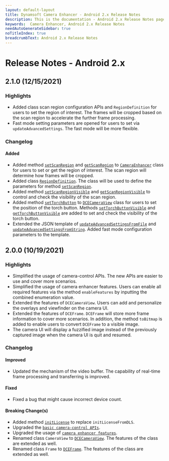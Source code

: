 ```yaml
---
layout: default-layout
title: Dynamsoft Camera Enhancer - Android 2.x Release Notes 
description: This is the documentation - Android 2.x Release Notes page of Dynamsoft Camera Enhancer.
keywords:  Camera Enhancer, Android 2.x Release Notes
needAutoGenerateSidebar: true
noTitleIndex: true
breadcrumbText: Android 2.x Release Notes
---
```


# Release Notes - Android 2.x

## 2.1.0 (12/15/2021)

### Highlights

- Added class scan region configuration APIs and `RegionDefinition` for users to set the region of interest. The frames will be cropped based on the scan region to accelerate the further frame processing.
- Fast mode setting parameters are opened for users to set via `updateAdvancedSettings`. The fast mode will be more flexible.

### Changelog

#### Added

- Added method [`setScanRegion`]({{site.android-api}}camera-enhancer.html#setscanregion) and [`getScanRegion`]({{site.android-api}}camera-enhancer.html#getscanregion) to [`CameraEnhancer`]({{site.android-api}}camera-enhancer.html) class for users to set or get the region of interest. The scan region will determine how frames will be cropped.
- Added class [`RegionDefinition`]({{site.android-api-auxiliary}}region-definition.html). The class will be used to define the parameters for method [`setScanRegion`]({{site.android-api}}camera-enhancer.html#setscanregion).
- Added method [`setScanRegionVisible`]({{site.android-api}}camera-enhancer.html#setscanregionvisible) and [`getScanRegionVisible`]({{site.android-api}}camera-enhancer.html#getscanregionvisible) to control and check the visibility of the scan region.
- Added method [`setTorchButton`]({{site.android-api-auxiliary}}dcecameraview.html#settorchbutton) to [`DCECameraView`]({{site.android-api-auxiliary}}dcecameraview.html) class for users to set the position of the torch button. Methods [`setTorchButtonVisible`]({{site.android-api-auxiliary}}dcecameraview.html#settorchbuttonvisible) and [`getTorchButtonVisible`]({{site.android-api-auxiliary}}dcecameraview.html#gettorchbuttonvisible) are added to set and check the visibility of the torch button.
- Extended the JSON template of [`updateAdvancedSettingsFromFile`]({{site.android-api}}camera-enhancer.html#updateadvancedsettingsfromfile) and [`updateAdvancedSettingsFromString`]({{site.android-api}}camera-enhancer.html#updateadvancedsettingsfromstring). Added fast mode configuration parameters to the template.

## 2.0.0 (10/19/2021)

### Highlights

- Simplified the usage of camera-control APIs. The new APIs are easier to use and cover more scenarios.
- Simplified the usage of camera enhancer features. Users can enable all required features via the method `enableFeatures` by inputting the combined enumeration value.
- Extended the features of `DCECameraView`. Users can add and personalize the overlays and viewfinder on the camera UI.
- Extended the features of `DCEFrame`. `DCEFrame` will store more frame information to cover more scenarios. In addition, the method `toBitmap` is added to enable users to convert `DCEFrame` to a visible image.
- The camera UI will display a fuzzified image instead of the previously captured image when the camera UI is quit and resumed.

### Changelog

#### Improved

- Updated the mechanism of the video buffer. The capability of real-time frame processing and transferring is improved.

#### Fixed

- Fixed a bug that might cause incorrect device count.

#### Breaking Change(s)

- Added method [`initLicense`]({{site.android-api}}camera-enhancer.html#initlicense) to replace `initLicenseFromDLS`.
- Upgraded the [`basic camera-control APIs`]({{site.android-api}}camera-enhancer.html#basic-camera-control-methods).
- Upgraded the usage of [`camera enhancer features`]({{site.android-api}}camera-enhancer.html#enhanced-features).
- Renamed class `CameraView` to [`DCECameraView`]({{site.android-api-auxiliary}}dcecameraview.html). The features of the class are extended as well.
- Renamed class `Frame` to [`DCEFrame`]({{site.android-api-auxiliary}}dceframe.html). The features of the class are extended as well.
